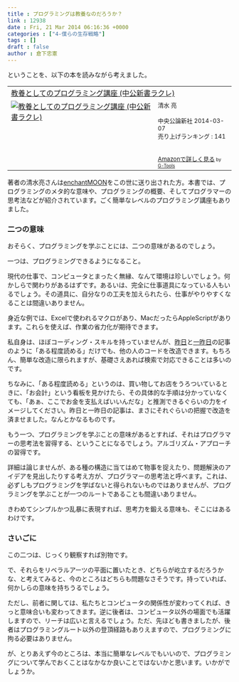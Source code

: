 ```yaml
---
title : プログラミングは教養なのだろうか？
link : 12938
date : Fri, 21 Mar 2014 06:16:36 +0000
categories : ["4-僕らの生存戦略"]
tags : []
draft : false
author : 倉下忠憲
---
```


ということを、以下の本を読みながら考えました。

<table  border="0" cellpadding="5"><tr><td colspan="2"><a href="http://www.amazon.co.jp/%E6%95%99%E9%A4%8A%E3%81%A8%E3%81%97%E3%81%A6%E3%81%AE%E3%83%97%E3%83%AD%E3%82%B0%E3%83%A9%E3%83%9F%E3%83%B3%E3%82%B0%E8%AC%9B%E5%BA%A7-%E4%B8%AD%E5%85%AC%E6%96%B0%E6%9B%B8%E3%83%A9%E3%82%AF%E3%83%AC-%E6%B8%85%E6%B0%B4-%E4%BA%AE/dp/4121504895%3FSubscriptionId%3D15SMZCTB9V8NGR2TW082%26tag%3Drashita1000-22%26linkCode%3Dxm2%26camp%3D2025%26creative%3D165953%26creativeASIN%3D4121504895" target="_blank">教養としてのプログラミング講座 (中公新書ラクレ)</a><img src="http://www.assoc-amazon.jp/e/ir?t=rashita1000-22&l=ur2&o=9" width="1" height="1" style="border: none;" alt="" /></td></tr><tr><td valign="top"><a href="http://www.amazon.co.jp/%E6%95%99%E9%A4%8A%E3%81%A8%E3%81%97%E3%81%A6%E3%81%AE%E3%83%97%E3%83%AD%E3%82%B0%E3%83%A9%E3%83%9F%E3%83%B3%E3%82%B0%E8%AC%9B%E5%BA%A7-%E4%B8%AD%E5%85%AC%E6%96%B0%E6%9B%B8%E3%83%A9%E3%82%AF%E3%83%AC-%E6%B8%85%E6%B0%B4-%E4%BA%AE/dp/4121504895%3FSubscriptionId%3D15SMZCTB9V8NGR2TW082%26tag%3Drashita1000-22%26linkCode%3Dxm2%26camp%3D2025%26creative%3D165953%26creativeASIN%3D4121504895" target="_blank"><img src="http://ecx.images-amazon.com/images/I/51NxyGrYRmL._SL160_.jpg" border="0" alt="教養としてのプログラミング講座 (中公新書ラクレ)" /></a></td><td valign="top"><font size="-1">清水 亮 <br /><br />中央公論新社  2014-03-07<br />売り上げランキング : 141<br /><br /><br /><a href="http://www.amazon.co.jp/%E6%95%99%E9%A4%8A%E3%81%A8%E3%81%97%E3%81%A6%E3%81%AE%E3%83%97%E3%83%AD%E3%82%B0%E3%83%A9%E3%83%9F%E3%83%B3%E3%82%B0%E8%AC%9B%E5%BA%A7-%E4%B8%AD%E5%85%AC%E6%96%B0%E6%9B%B8%E3%83%A9%E3%82%AF%E3%83%AC-%E6%B8%85%E6%B0%B4-%E4%BA%AE/dp/4121504895%3FSubscriptionId%3D15SMZCTB9V8NGR2TW082%26tag%3Drashita1000-22%26linkCode%3Dxm2%26camp%3D2025%26creative%3D165953%26creativeASIN%3D4121504895" target="_blank">Amazonで詳しく見る</a></font><font size="-2"> by <a href="http://www.goodpic.com/mt/aws/index.html" >G-Tools</a></font></td></tr></table>


著者の清水亮さんは<a href="http://enchantmoon.com/ja/" target="_blank">enchantMOON</a>をこの世に送り出された方。本書では、プログラミングのメタ的な意味や、プログラミングの概要、そしてプログラマーの思考法などが紹介されています。ごく簡単なレベルのプログラミング講座もありました。

<H3>二つの意味</H3>

おそらく、プログラミングを学ぶことには、二つの意味があるのでしょう。

一つは、プログラミングできるようになること。

現代の仕事で、コンピュータとまったく無縁、なんて環境は珍しいでしょう。何かしらで関わりがあるはずです。あるいは、完全に仕事道具になっている人もいるでしょう。その道具に、自分なりの工夫を加えられたら、仕事がやりやすくなることは間違いありません。

身近な例では、Excelで使われるマクロがあり、MacだったらAppleScriptがあります。これらを使えば、作業の省力化が期待できます。

私自身は、ほぼコーディング・スキルを持っていませんが、<a href="https://rashita.net/blog/?p=12928" target="_blank">昨日</a>と<a href="https://rashita.net/blog/?p=12912" target="_blank">一昨日</a>の記事のように「ある程度読める」だけでも、他の人のコードを改造できます。もちろん、簡単な改造に限られますが、基礎さえあれば検索で対応できることは多いのです。

ちなみに、「ある程度読める」というのは、買い物してお店をうろついているときに、「お会計」という看板を見かけたら、その具体的な手順は分かっていなくても、「あぁ、ここでお金を支払えばいいんだな」と推測できるぐらいの力をイメージしてください。昨日と一昨日の記事は、まさにそれぐらいの把握で改造を済ませました。なんとかなるものです。

もう一つ、プログラミングを学ぶことの意味があるとすれば、それはプログラマーの思考法を習得する、ということになるでしょう。アルゴリズム・アプローチの習得です。

詳細は論じませんが、ある種の構造に当てはめて物事を捉えたり、問題解決のアイデアを見出したりする考え方が、プログラマーの思考法と呼べます。これは、必ずしもプログラミングを学ばないと得られないものではありませんが、プログラミングを学ぶことが一つのルートであることも間違いありません。

きわめてシンプルかつ乱暴に表現すれば、思考力を鍛える意味も、そこにはあるわけです。

<H3>さいごに</H3>

この二つは、じっくり観察すれば別物です。

で、それらをリベラルアーツの平面に置いたとき、どちらが屹立するだろうかな、と考えてみると、今のところはどちらも問題なさそうです。持っていれば、何かしらの意味を持ちうるでしょう。

ただし、前者に関しては、私たちとコンピュータの関係性が変わってくれば、きっと意味合いも変わってきます。逆に後者は、コンピュータ以外の場面でも活躍しますので、リーチは広いと言えるでしょう。ただ、先ほども書きましたが、後者はプログラミングルート以外の登頂経路もありえますので、プログラミングに拘る必要はありません。

が、とりあえず今のところは、本当に簡単なレベルでもいいので、プログラミングについて学んでおくことはなかなか良いことではないかと思います。いかがでしょうか。